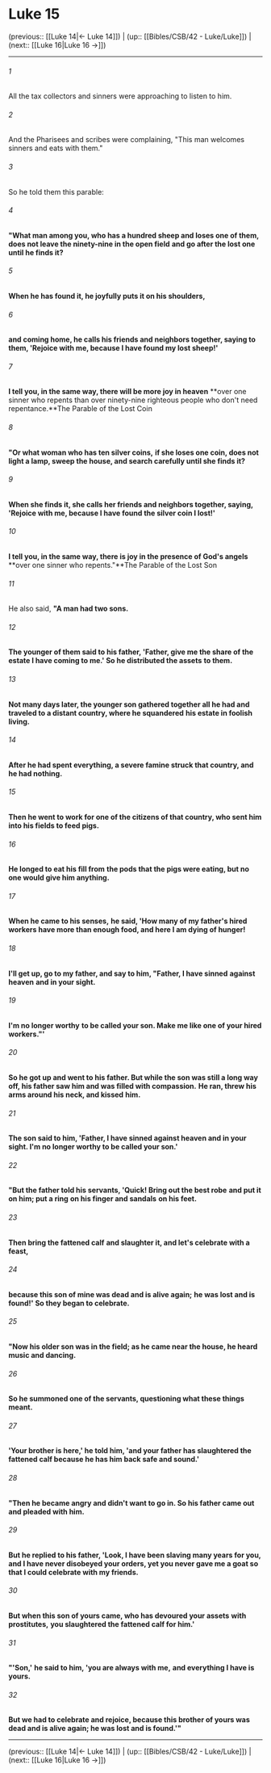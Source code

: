 # Luke 15

(previous:: [[Luke 14|← Luke 14]]) | (up:: [[Bibles/CSB/42 - Luke/Luke]]) | (next:: [[Luke 16|Luke 16 →]])

***


###### 1 
All the tax collectors and sinners were approaching to listen to him. 

###### 2 
And the Pharisees and scribes were complaining, "This man welcomes sinners and eats with them." 

###### 3 
So he told them this parable: 

###### 4 
**"What man among you, who has a hundred sheep and loses one of them,** **does not leave the ninety-nine in the open field** **and go after the lost one until he finds it?** 

###### 5 
**When he has found it, he joyfully puts it on his shoulders,** 

###### 6 
**and coming home, he calls his friends and neighbors together, saying to them, 'Rejoice with me, because I have found my lost sheep!'** 

###### 7 
**I tell you, in the same way, there will be more joy in heaven** **over one sinner who repents than over ninety-nine righteous people who don't need repentance.**The Parable of the Lost Coin 

###### 8 
**"Or what woman who has ten silver coins,** **if she loses one coin, does not light a lamp, sweep the house, and search carefully until she finds it?** 

###### 9 
**When she finds it, she calls her friends and neighbors together, saying, 'Rejoice with me, because I have found the silver coin I lost!'** 

###### 10 
**I tell you, in the same way, there is joy in the presence of God's angels** **over one sinner who repents."**The Parable of the Lost Son 

###### 11 
He also said, **"A man had two sons.** 

###### 12 
**The younger of them said to his father, 'Father, give me the share of the estate I have coming to me.' So he distributed the assets** **to them.** 

###### 13 
**Not many days later, the younger son gathered together all he had and traveled to a distant country, where he squandered** **his estate in foolish living.** 

###### 14 
**After he had spent everything, a severe famine struck that country, and he had nothing.** 

###### 15 
**Then he went to work for one of the citizens of that country, who sent him into his fields to feed pigs.** 

###### 16 
**He longed to eat his fill from** **the pods that the pigs were eating, but no one would give him anything.** 

###### 17 
**When he came to his senses,** **he said, 'How many of my father's hired workers have more than enough food, and here I am dying of hunger!** 

###### 18 
**I'll get up, go to my father, and say to him, "Father, I have sinned** **against heaven** **and in your sight.** 

###### 19 
**I'm no longer worthy** **to be called your son. Make me like one of your hired workers."'** 

###### 20 
**So he got up and went to his father. But while the son was still a long way off, his father saw him and was filled with compassion.** **He ran, threw his arms around his neck, and kissed** **him.** 

###### 21 
**The son said to him, 'Father, I have sinned against heaven and in your sight. I'm no longer worthy to be called your son.'** 

###### 22 
**"But the father told his servants, 'Quick! Bring out the best robe** **and put it on him; put a ring** **on his finger and sandals** **on his feet.** 

###### 23 
**Then bring the fattened calf** **and slaughter it, and let's celebrate with a feast,** 

###### 24 
**because this son of mine was dead and is alive again;** **he was lost and is found!' So they began to celebrate.** 

###### 25 
**"Now his older son was in the field; as he came near the house, he heard music and dancing.** 

###### 26 
**So he summoned one of the servants, questioning what these things meant.** 

###### 27 
**'Your brother is here,' he told him, 'and your father has slaughtered the fattened calf because he has him back safe and sound.'** 

###### 28 
**"Then he became angry and didn't want to go in. So his father came out and pleaded with him.** 

###### 29 
**But he replied to his father, 'Look, I have been slaving many years for you, and I have never disobeyed your orders, yet you never gave me a goat so that I could celebrate with my friends.** 

###### 30 
**But when this son of yours came, who has devoured your assets** **with prostitutes,** **you slaughtered the fattened calf for him.'** 

###### 31 
**"'Son,'** **he said to him, 'you are always with me,** **and everything I have is yours.** 

###### 32 
**But we had to celebrate and rejoice, because this brother of yours was dead and is alive again; he was lost and is found.'"**

***

(previous:: [[Luke 14|← Luke 14]]) | (up:: [[Bibles/CSB/42 - Luke/Luke]]) | (next:: [[Luke 16|Luke 16 →]])
